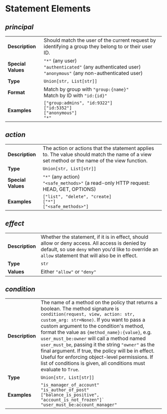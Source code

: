 # Statement Elements

## *principal*

<table>
    <tr>
        <td><b>Description</b></td>
        <td>
            Should match the user of the current request by identifying a group they belong to or their user ID.
        </td>
    </tr>
    <tr>
        <td><b>Special Values</b></td>
        <td>
         <code>"*"</code> (any user) <br> 
         <code>"authenticated"</code> (any authenticated user) <br> 
         <code>"anonymous"</code> (any non-authenticated user)
        </td>
    </tr>
    <tr>
        <td><b>Type</b></td>
        <td> <code>Union[str, List[str]]</code> </td>
    </tr>
    <tr>
        <td><b>Format</b></td>
        <td>
             Match by group with <code>"group:{name}"</code> <br> 
             Match by ID with <code>"id:{id}" </code>
        </td>
    </tr>
    <tr>
        <td><b>Examples</b></td>
        <td>
         <code>["group:admins", "id:9322"]</code> <br> 
         <code>["id:5352"]</code> <br> 
         <code>["anonymous"]</code> <br> 
         <code>"*"</code>
        </td>
    </tr>
</table>


## *action*

<table>
    <tr>
        <td><b>Description</b></td>
        <td>
         The action or actions that the statement applies to. The value should match the name of a view set method or the name of the view function.
        </td>
    </tr>
    <tr>
        <td><b>Type</b></td>
        <td><code>Union[str, List[str]]</code></td>
    </tr>
    <tr>
        <td><b>Special Values</b></td>
        <td>
            <code>"*"</code> (any action) <br> 
            <code>"&lt;safe_methods&gt;"</code> (a read-only HTTP request: HEAD, GET, OPTIONS)
        </td>
    </tr>
    <tr>
        <td><b>Examples</b></td>
        <td>
            <code>["list", "delete", "create]</code> <br> 
            <code>["*"]</code> <br> 
            <code>["&lt;safe_methods&gt;"]</code>
        </td>
    </tr>
</table>


## *effect*

<table>
    <tr>
        <td><b>Description</b></td>
        <td>
        Whether the statement, if it is in effect, should allow or deny access. All access is denied by default, so use <code>deny</code> when you'd like to override an <code>allow</code> statement that will also be in effect.
        </td>
    </tr>
    <tr>
        <td><b>Type</b></td>
        <td><code>str</code></td>
    </tr>
    <tr>
        <td><b>Values</b></td>
        <td>Either <code>"allow"</code> or <code>"deny"</code></td>
    </tr>
</table>


## *condition*

<table>
    <tr>
        <td><b>Description</b></td>
        <td>
        The name of a method on the policy that returns a boolean. The method signature is <code>condition(request, view, action: str, custom_arg: str=None)</code>. If you want to pass a custom argument to the condition's method, format the value as <code>{method_name}:{value}</code>, e.g. <code>user_must_be:owner</code> will call a method named <code>user_must_be</code>, passing it the string <code>"owner"</code> as the final argument. If true, the policy will be in effect. Useful for enforcing object-level permissions. If list of conditions is given, all conditions must evaluate to <code>True</code>.
        </td>
    </tr>
    <tr>
        <td><b>Type</b></td>
        <td><code>Union[str, List[str]]</code></td>
    </tr>
    <tr>
        <td><b>Examples</b></td>
        <td>
            <code>"is_manager_of_account"</code> <br>
            <code>"is_author_of_post"</code> <br>
            <code>["balance_is_positive", "account_is_not_frozen"]`</code>
            <br> 
            <code>"user_must_be:account_manager"</code>
        </td>
    </tr>
</table>